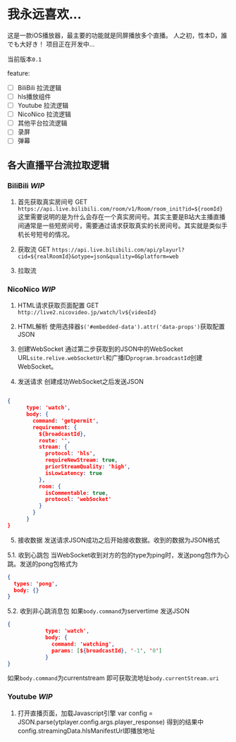 # 我永远喜欢...
这是一款iOS播放器，最主要的功能就是同屏播放多个直播。
人之初，性本D，誰でも大好き！
项目正在开发中...

当前版本`0.1`

feature:
- [ ] BiliBili 拉流逻辑
- [ ] hls播放组件
- [ ] Youtube 拉流逻辑
- [ ] NicoNico 拉流逻辑
- [ ] 其他平台拉流逻辑
- [ ] 录屏
- [ ] 弹幕

## 各大直播平台流拉取逻辑

### BiliBili *WIP*

1. 首先获取真实房间号
GET `https://api.live.bilibili.com/room/v1/Room/room_init?id=${roomId}`
这里需要说明的是为什么会存在一个真实房间号。其实主要是B站大主播直播间通常是一些短房间号，需要通过请求获取真实的长房间号。其实就是类似手机长号短号的情况。

2. 获取流
GET `https://api.live.bilibili.com/api/playurl?cid=${realRoomId}&otype=json&quality=0&platform=web`

3. 拉取流

### NicoNico *WIP*
1. HTML请求获取页面配置
GET `http://live2.nicovideo.jp/watch/lv${videoId}`

2. HTML解析
使用选择器`$('#embedded-data').attr('data-props')`获取配置JSON

3. 创建WebSocket
通过第二步获取到的JSON中的WebSocket URL`site.relive.webSocketUrl`和广播ID`program.broadcastId`创建WebSocket。

4. 发送请求
创建成功WebSocket之后发送JSON
```JSON

{
      type: 'watch',
      body: {
        command: 'getpermit',
        requirement: {
          ${broadcastId},
          route: '',
          stream: {
            protocol: 'hls',
            requireNewStream: true,
            priorStreamQuality: 'high',
            isLowLatency: true
          },
          room: {
            isCommentable: true,
            protocol: 'webSocket'
          }
        }
      }
}

```
5. 接收数据
发送请求JSON成功之后开始接收数据。收到的数据为JSON格式

5.1. 收到心跳包
当WebSocket收到对方的包的type为ping时，发送pong包作为心跳。发送的pong包格式为
```JSON
{
  types: 'pong',
  body: {}
}
```

5.2. 收到非心跳消息包
如果`body.command`为servertime
发送JSON

```JSON
{
            type: 'watch',
            body: {
              command: 'watching',
              params: [${broadcastId}, '-1', '0']
            }
}
```

如果`body.command`为currentstream
即可获取流地址`body.currentStream.uri`

### Youtube *WIP*
1. 打开直播页面，加载Javascript引擎
var config = JSON.parse(ytplayer.config.args.player_response)
得到的结果中config.streamingData.hlsManifestUrl即播放地址


